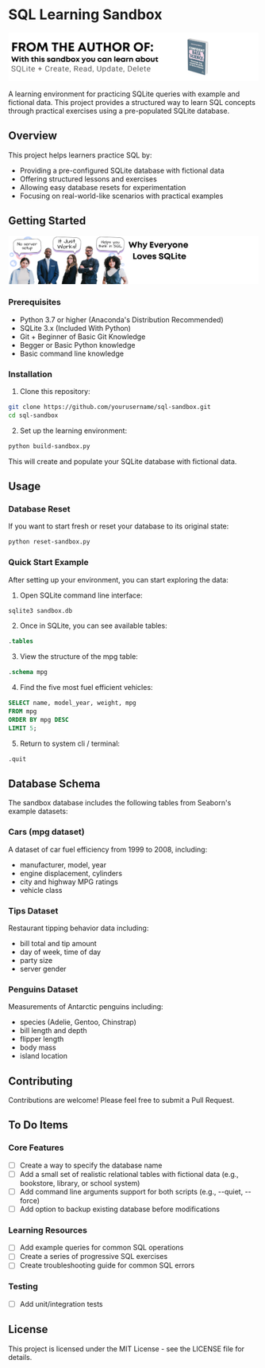 # SQL Learning Sandbox

<img src="images/FROMTHEAUTHOROF.png" alt="An image that reads FROM THE AUTHOR OF: With this sandbox utility you can learn all SQLite + Create, Read, Update, Delete."/>

A learning environment for practicing SQLite queries with example and fictional data. This project provides a structured way to learn SQL concepts through practical exercises using a pre-populated SQLite database.

## Overview

This project helps learners practice SQL by:
- Providing a pre-configured SQLite database with fictional data
- Offering structured lessons and exercises
- Allowing easy database resets for experimentation
- Focusing on real-world-like scenarios with practical examples

## Getting Started

<img src="images/EVERYONELOVES.png" alt="An image that reads Why Everyone Lives SQLite. No Server Setup, It Just Works, Helps You Think In SQL."/>

### Prerequisites
- Python 3.7 or higher (Anaconda's Distribution Recommended)
- SQLite 3.x (Included With Python)
- Git + Beginner of Basic Git Knowledge
- Begger or Basic Python knowledge
- Basic command line knowledge

### Installation

1. Clone this repository:
```bash
git clone https://github.com/yourusername/sql-sandbox.git
cd sql-sandbox
```

2. Set up the learning environment:
```bash
python build-sandbox.py
```
This will create and populate your SQLite database with fictional data.

## Usage

### Database Reset
If you want to start fresh or reset your database to its original state:
```bash
python reset-sandbox.py
```

### Quick Start Example
After setting up your environment, you can start exploring the data:

1. Open SQLite command line interface:
```bash
sqlite3 sandbox.db
```

2. Once in SQLite, you can see available tables:
```sql
.tables
```

3. View the structure of the mpg table:
```sql
.schema mpg
```

4. Find the five most fuel efficient vehicles:
```sql
SELECT name, model_year, weight, mpg
FROM mpg
ORDER BY mpg DESC
LIMIT 5;
```

5. Return to system cli / terminal:
```sql
.quit
```

## Database Schema

The sandbox database includes the following tables from Seaborn's example datasets:

### Cars (mpg dataset)
A dataset of car fuel efficiency from 1999 to 2008, including:
- manufacturer, model, year
- engine displacement, cylinders
- city and highway MPG ratings
- vehicle class

### Tips Dataset
Restaurant tipping behavior data including:
- bill total and tip amount
- day of week, time of day
- party size
- server gender

### Penguins Dataset
Measurements of Antarctic penguins including:
- species (Adelie, Gentoo, Chinstrap)
- bill length and depth
- flipper length
- body mass
- island location

## Contributing

Contributions are welcome! Please feel free to submit a Pull Request.

## To Do Items

### Core Features
- [ ] Create a way to specify the database name
- [ ] Add a small set of realistic relational tables with fictional data (e.g., bookstore, library, or school system)
- [ ] Add command line arguments support for both scripts (e.g., --quiet, --force)
- [ ] Add option to backup existing database before modifications

### Learning Resources
- [ ] Add example queries for common SQL operations
- [ ] Create a series of progressive SQL exercises
- [ ] Create troubleshooting guide for common SQL errors

### Testing
- [ ] Add unit/integration tests

## License

This project is licensed under the MIT License - see the LICENSE file for details.
